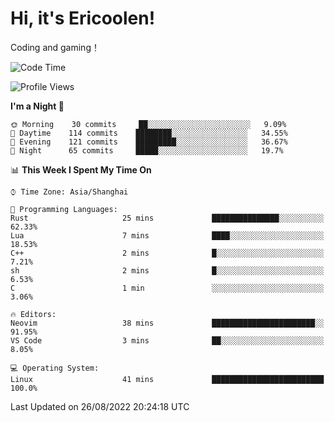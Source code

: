 # Hi, it's Ericoolen!
Coding and gaming！

<!--START_SECTION:waka-->
![Code Time](http://img.shields.io/badge/Code%20Time-348%20hrs%2046%20mins-blue)

![Profile Views](http://img.shields.io/badge/Profile%20Views-1-blue)

**I'm a Night 🦉** 

```text
🌞 Morning    30 commits     ██░░░░░░░░░░░░░░░░░░░░░░░   9.09% 
🌆 Daytime    114 commits    ████████░░░░░░░░░░░░░░░░░   34.55% 
🌃 Evening    121 commits    █████████░░░░░░░░░░░░░░░░   36.67% 
🌙 Night      65 commits     █████░░░░░░░░░░░░░░░░░░░░   19.7%

```


📊 **This Week I Spent My Time On** 

```text
⌚︎ Time Zone: Asia/Shanghai

💬 Programming Languages: 
Rust                     25 mins             ███████████████░░░░░░░░░░   62.33% 
Lua                      7 mins              ████░░░░░░░░░░░░░░░░░░░░░   18.53% 
C++                      2 mins              █░░░░░░░░░░░░░░░░░░░░░░░░   7.21% 
sh                       2 mins              █░░░░░░░░░░░░░░░░░░░░░░░░   6.53% 
C                        1 min               ░░░░░░░░░░░░░░░░░░░░░░░░░   3.06%

🔥 Editors: 
Neovim                   38 mins             ███████████████████████░░   91.95% 
VS Code                  3 mins              ██░░░░░░░░░░░░░░░░░░░░░░░   8.05%

💻 Operating System: 
Linux                    41 mins             █████████████████████████   100.0%

```


 Last Updated on 26/08/2022 20:24:18 UTC
<!--END_SECTION:waka-->

